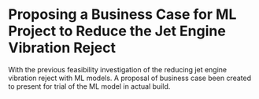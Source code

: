 # Proposing a Business Case for ML Project to Reduce the Jet Engine Vibration Reject
With the previous feasibility investigation of the reducing jet engine vibration reject with ML models. A proposal of business case been created to present for trial of the ML model in actual build. 
